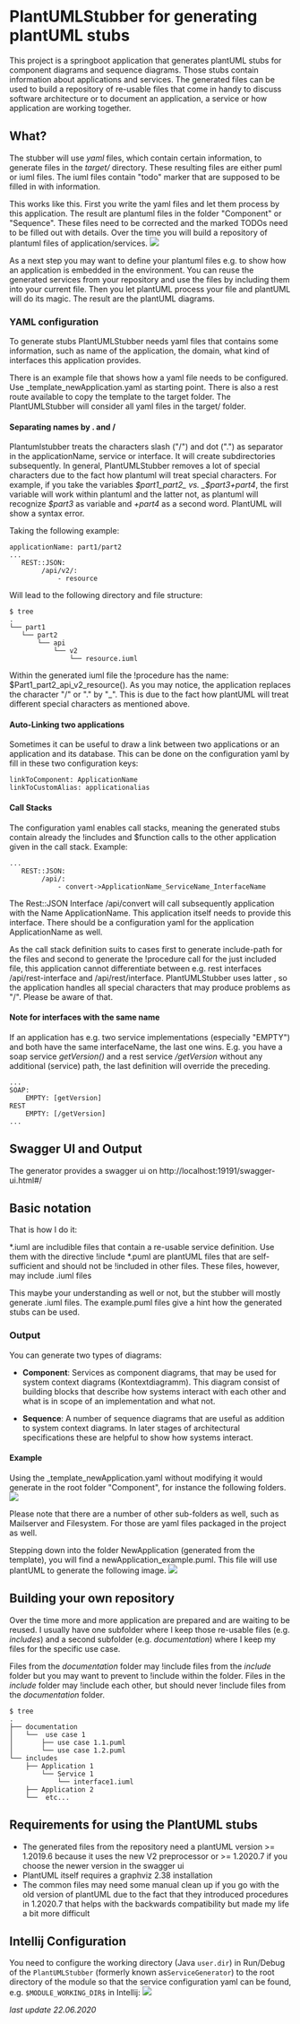 # PlantUMLStubber for generating plantUML stubs

This project is a springboot application that generates plantUML stubs for component diagrams and sequence diagrams. Those stubs contain information about applications and services. The generated files can be used to build a repository of re-usable files that come in handy to discuss software architecture or to document an application, a service or how application are working together.

## What?
The stubber will use _yaml_ files, which contain certain information, to generate files in the _target/_ directory. These resulting files are either puml or iuml files. The iuml files contain "todo" marker that are supposed to be filled in with information. 

This works like this. First you write the yaml files and let them process by this application. The result are plantuml files in the folder "Component" or "Sequence". These files need to be corrected and the marked TODOs need to be filled out with details. Over the time you will build a repository of plantuml files of application/services. 
![](documentation/process.png)


As a next step you may want to define your plantuml files e.g. to show how an application is embedded in the environment. You can reuse the generated services from your repository and use the files by including them into your current file. Then you let plantUML process your file and plantUML will do its magic. The result are the plantUML diagrams.

### YAML configuration
To generate stubs PlantUMLStubber needs yaml files that contains some information, such as name of the application, the domain, what kind of interfaces this application provides.

There is an example file that shows how a yaml file needs to be configured. Use _template_newApplication.yaml as starting point. There is also a rest route available to copy the template to the target folder.
The PlantUMLStubber will consider all yaml files in the target/ folder.

#### Separating names by . and /
Plantumlstubber treats the characters slash ("/") and dot (".") as separator in the applicationName, service or interface. It will create subdirectories subsequently. In general, PlantUMLStubber removes a lot of special characters due to the fact how plantuml will treat special characters. For example, if you take the variables _$part1_part2_ vs. _$part3+part4_, the first variable will work within plantuml and the latter not, as plantuml will recognize _$part3_ as variable and _+part4_ as a second word. PlantUML will show a syntax error.   

Taking the following example: 
```
applicationName: part1/part2
...
   REST::JSON:
        /api/v2/: 
            - resource
```
Will lead to the following directory and file structure:
```
$ tree
.
└── part1
   └── part2
       └── api
           └── v2
               └── resource.iuml
```
Within the generated iuml file the !procedure has the name: $Part1_part2_api_v2_resource(). As you may notice, the application replaces the character "/" or "." by "_". This is due to the fact how plantUML will treat different special characters as mentioned above.  


#### Auto-Linking two applications
Sometimes it can be useful to draw a link between two applications or an application and its database. This can be done on the configuration yaml by fill in these two configuration keys:
```
linkToComponent: ApplicationName
linkToCustomAlias: applicationalias
```

#### Call Stacks
The configuration yaml enables call stacks, meaning the generated stubs contain already the !includes and $function calls to the other application given in the call stack. 
Example:
```
...
   REST::JSON:
        /api/: 
            - convert->ApplicationName_ServiceName_InterfaceName
```

The Rest::JSON Interface /api/convert will call subsequently application with the Name ApplicationName. This application itself needs to provide this interface. There should be a configuration yaml for the application ApplicationName as well.

As the call stack definition suits to cases first to generate include-path for the files and second to generate the !procedure call for the just included file, this application cannot differentiate between e.g. rest interfaces /api/rest-interface and /api/rest/interface. PlantUMLStubber uses latter , so the application handles all special characters that may produce problems as "/". Please be aware of that.   

#### Note for interfaces with the same name
If an application has e.g. two service implementations (especially "EMPTY") and both have the same interfaceName, the last one wins. E.g. you have a soap service _getVersion()_ and a rest service _/getVersion_ without any additional (service) path, the last definition will override the preceding.
```
...
SOAP:
    EMPTY: [getVersion]
REST
    EMPTY: [/getVersion]
...
```


## Swagger UI and Output
The generator provides a swagger ui on http://localhost:19191/swagger-ui.html#/

## Basic notation
That is how I do it:

*.iuml are includible files that contain a re-usable service definition. Use them with the directive !include
*.puml are plantUML files that are self-sufficient and should not be !included in other files. These files, however, may include .iuml files

This maybe your understanding as well or not, but the stubber will mostly generate .iuml files. The example.puml files give a hint how the generated stubs can be used.

### Output

You can generate two types of diagrams:
* **Component**: Services as component diagrams, that may be used for system context diagrams (Kontextdiagramm). This diagram consist of building blocks that describe how systems interact with each other and what is in scope of an implementation and what not.

* **Sequence**: A number of sequence diagrams that are useful as addition to system context diagrams. In later stages of architectural specifications these are helpful to show how systems interact.

#### Example
Using the _template_newApplication.yaml without modifying it would generate in the root folder "Component", for instance the following folders.  
![](documentation/component_folder_result.png)

Please note that there are a number of other sub-folders as well, such as Mailserver and Filesystem. For those are yaml files packaged in the project as well.

Stepping down into the folder NewApplication (generated from the template), you will find a newApplication_example.puml. This file will use plantUML to generate the following image.
![](documentation/component_generated_result.png)

## Building your own repository
Over the time more and more application are prepared and are waiting to be reused. I usually have one subfolder where I keep those re-usable files (e.g. _includes_) and a second subfolder (e.g. _documentation_) where I keep my files for the specific use case.

Files from the _documentation_ folder may !include files from the _include_ folder but you may want to prevent to !include within the folder. 
Files in the _include_ folder may !include each other, but should never !include files from the _documentation_ folder.

```
$ tree
.
├── documentation
│   └──  use case 1
│       ├── use case 1.1.puml
│       └── use case 1.2.puml
└── includes
    ├── Application 1
        └── Service 1
            └── interface1.iuml
    ├── Application 2
    └──  etc...
```

## Requirements for using the PlantUML stubs
* The generated files from the repository need a plantUML version >= 1.2019.6 because it uses the new V2 preprocessor or >= 1.2020.7 if you choose the newer version in the swagger ui
* PlantUML itself requires a graphviz 2.38 installation
* The common files may need some manual clean up if you go with the old version of plantUML due to the fact that they introduced procedures in 1.2020.7 that helps with the backwards compatibility but made my life a bit more difficult 

## Intellij Configuration

You need to configure the working directory  (Java `user.dir`) in Run/Debug of the `PlantUMLStubber` 
(formerly known as`ServiceGenerator`) to the root directory of the module so that the service 
configuration yaml can be found, 
e.g. `$MODULE_WORKING_DIR$` in Intellij: ![](documentation/Intellij_Config.png)

_last update 22.06.2020_